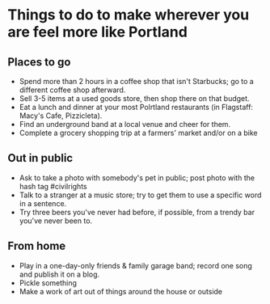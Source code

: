 # Things to do to make wherever you are feel more like Portland
## Places to go
* Spend more than 2 hours in a coffee shop that isn't Starbucks; go to a different coffee shop afterward.
* Sell 3-5 items at a used goods store, then shop there on that budget.
* Eat a lunch and dinner at your most Polrtland restaurants (in Flagstaff: Macy's Cafe, Pizzicleta).
* Find an underground band at a local venue and cheer for them.
* Complete a grocery shopping trip at a farmers' market and/or on a bike

## Out in public
* Ask to take a photo with somebody's pet in public; post photo with the hash tag ‪#civilrights‬
* Talk to a stranger at a music store; try to get them to use a specific word in a sentence.
* Try three beers you've never had before, if possible, from a trendy bar you've never been to.

## From home
* Play in a one-day-only friends & family garage band; record one song and publish it on a blog.
* Pickle something
* Make a work of art out of things around the house or outside
